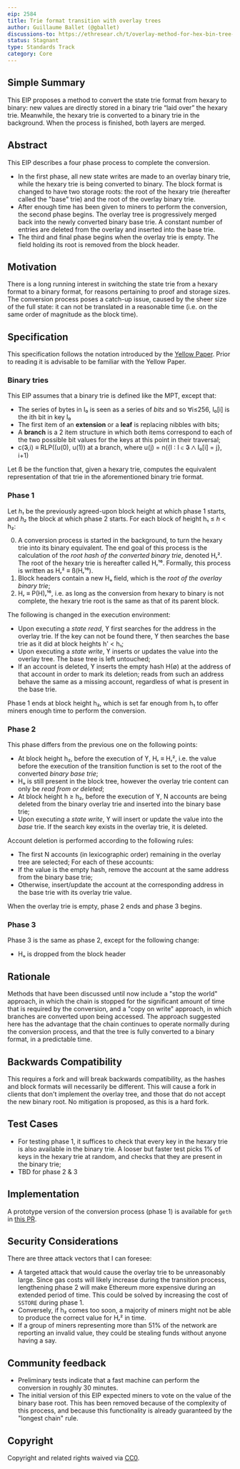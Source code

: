 ```yaml
---
eip: 2584
title: Trie format transition with overlay trees
author: Guillaume Ballet (@gballet)
discussions-to: https://ethresear.ch/t/overlay-method-for-hex-bin-tree-conversion/7104
status: Stagnant
type: Standards Track
category: Core
---
```


## Simple Summary

This EIP proposes a method to convert the state trie format from hexary to binary: new values are directly stored in a binary trie “laid over” the hexary trie. Meanwhile, the hexary trie is converted to a binary trie in the background. When the process is finished, both layers are merged.

## Abstract

This EIP describes a four phase process to complete the conversion.

  * In the first phase, all new state writes are made to an overlay binary trie, while the hexary trie is being converted to binary. The block format is changed to have two storage roots: the root of the hexary trie (hereafter called the "base" trie) and the root of the overlay binary trie.
  * After enough time has been given to miners to perform the conversion, the second phase begins. The overlay tree is progressively merged back into the newly converted binary base trie. A constant number of entries are deleted from the overlay and inserted into the base trie.
  * The third and final phase begins when the overlay trie is empty. The field holding its root is removed from the block header.

## Motivation

There is a long running interest in switching the state trie from a hexary format to a binary format, for reasons pertaining to proof and storage sizes. The conversion process poses a catch-up issue, caused by the sheer size of the full state: it can not be translated in a reasonable time (i.e. on the same order of magnitude as the block time). 

## Specification

This specification follows the notation introduced by the [Yellow Paper](https://ethereum.github.io/yellowpaper). Prior to reading it is advisable to be familiar with the Yellow Paper.

### Binary tries

This EIP assumes that a binary trie is defined like the MPT, except that:

  * The series of bytes in I₀ is seen as a series of _bits_ and so ∀i≤256, I₀[i] is the ith bit in key I₀
  * The first item of an **extension** or a **leaf** is replacing nibbles with bits;
  * A **branch** is a 2 item structure in which both items correspond to each of the two possible bit values for the keys at this point in their traversal;
  * c(𝕴,i) ≡ RLP((u(0), u(1)) at a branch, where u(j) = n({I : I ∈ 𝕴 ⋀ I₀[i] = j}, i+1)

Let ß be the function that, given a hexary trie, computes the equivalent representation of that trie in the aforementioned binary trie format.

### Phase 1

Let _h₁_ be the previously agreed-upon block height at which phase 1 starts, and _h₂_ the block at which phase 2 starts. For each block of height h₁ ≤ _h_ < h₂:

  0. A conversion process is started in the background, to turn the hexary trie into its binary equivalent. The end goal of this process is the calculation of the _root hash of the converted binary trie_, denoted Hᵣ². The root of the hexary trie is hereafter called Hᵣ¹⁶. Formally, this process is written as Hᵣ² ≡ ß(Hᵣ¹⁶).
  1. Block headers contain a new Hₒ field, which is the _root of the overlay binary trie_;
  2. Hᵣ ≡ P(H)ᵣ¹⁶, i.e. as long as the conversion from hexary to binary is not complete, the hexary trie root is the same as that of its parent block.

The following is changed in the execution environment:

  * Upon executing a _state read_, ϒ first searches for the address in the overlay trie. If the key can not be found there, ϒ then searches the base trie as it did at block heights h' < h₁;
  * Upon executing a _state write_, ϒ inserts or updates the value into the overlay tree. The base tree is left untouched;
  * If an account is deleted, ϒ inserts the empty hash H(∅) at the address of that account in order to mark its deletion; reads from such an address behave the same as a missing account, regardless of what is present in the base trie.

Phase 1 ends at block height h₂, which is set far enough from h₁ to offer miners enough time to perform the conversion.

### Phase 2

  This phase differs from the previous one on the following points:

  * At block height h₂, before the execution of ϒ, Hᵣ ≡ Hᵣ², i.e. the value before the execution of the transition function is set to the root of the converted _binary base trie_;
  * Hₒ is still present in the block tree, however the overlay trie content can only be _read from or deleted_;
  * At block height h ≥ h₂, before the execution of ϒ, N accounts are being deleted from the binary overlay trie and inserted into the binary base trie;
  * Upon executing a _state write_, ϒ will insert or update the value into the _base_ trie. If the search key exists in the overlay trie, it is deleted.

Account deletion is performed according to the following rules:

  * The first N accounts (in lexicographic order) remaining in the overlay tree are selected; For each of these accounts:
  * If the value is the empty hash, remove the account at the same address from the binary base trie;
  * Otherwise, insert/update the account at the corresponding address in the base trie with its overlay trie value.

When the overlay trie is empty, phase 2 ends and phase 3 begins.

### Phase 3

Phase 3 is the same as phase 2, except for the following change:

  * Hₒ is dropped from the block header

## Rationale

Methods that have been discussed until now include a "stop the world" approach, in which the chain is stopped for the significant amount of time that is required by the conversion, and a "copy on write" approach, in which branches are converted upon being accessed.
The approach suggested here has the advantage that the chain continues to operate normally during the conversion process, and that the tree is fully converted to a binary format, in a predictable time.

## Backwards Compatibility

This requires a fork and will break backwards compatibility, as the hashes and block formats will necessarily be different. This will cause a fork in clients that don't implement the overlay tree, and those that do not accept the new binary root. No mitigation is proposed, as this is a hard fork.

## Test Cases

  * For testing phase 1, it suffices to check that every key in the hexary trie is also available in the binary trie. A looser but faster test picks 1% of keys in the hexary trie at random, and checks that they are present in the binary trie;
  * TBD for phase 2 & 3

## Implementation

A prototype version of the conversion process (phase 1) is available for `geth` in [this PR](https://github.com/holiman/go-ethereum/pull/12).

## Security Considerations

There are three attack vectors that I can foresee:

  * A targeted attack that would cause the overlay trie to be unreasonably large. Since gas costs will likely increase during the transition process, lengthening phase 2 will make Ethereum more expensive during an extended period of time. This could be solved by increasing the cost of `SSTORE` during phase 1.
  * Conversely, if h₂ comes too soon, a majority of miners might not be able to produce the correct value for Hᵣ² in time.
  * If a group of miners representing more than 51% of the network are reporting an invalid value, they could be stealing funds without anyone having a say.

## Community feedback

  * Preliminary tests indicate that a fast machine can perform the conversion in roughly 30 minutes.
  * The initial version of this EIP expected miners to vote on the value of the binary base root. This has been removed because of the complexity of this process, and because this functionality is already guaranteed by the "longest chain" rule.

## Copyright
Copyright and related rights waived via [CC0](../LICENSE.md).
